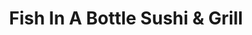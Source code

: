 ---
layout: place
title: "Fish In A Bottle Sushi & Grill"
permalink: /california/cypress/fish-in-a-bottle-sushi-grill.html
stateAbbr: CA
stateName: California
cityName: Cypress
seo:
  name: "Fish In A Bottle Sushi & Grill"
  type: Restaurant
  links: null
description: "Looking for sushi in Cypress, California? Check out Fish In A Bottle Sushi & Grill for a delightful Japanese dining experience. Enjoy a variety of sushi and ..."
place_id: ChIJj29Y2bcu3YAR8Y6p_ffewIY
photos:
  - name: >-
      places/ChIJj29Y2bcu3YAR8Y6p_ffewIY/photos/AeeoHcKls3hGHpBpAyq4VEAWEQW0s5LVtORCPcTzz_MUp7ARm-aFkV93A3ElIYJFs8mYB5ihcN2qrccUGfXal1MeskO5cATskAwCTNTRpvHhSFVvkO9PdyLA-dLiRv3tCJjEWQy5klEvQFeUn9-JkkW0O4FlbObl3gUeqYMVXhbbGmAJVj7Se8z8NiXjtnQmGcwkExpTKq1caPx35t2nsGxkFXk_n2fYUJ9tU6cZQMjNiJg2MAYSxai7IwRw8kwmkoxPfGVZz23NqiEblqgK2RUzvXZlNSMDKn7DGl3z0uqBtsxTtA
    widthPx: 600
    heightPx: 400
    authorAttributions:
      - displayName: Fish In A Bottle Sushi & Grill
        uri: https://maps.google.com/maps/contrib/106410698302139340087
        photoUri: >-
          https://lh3.googleusercontent.com/a-/ALV-UjUl-x43n24rXLsKCamMEyXl4MoaeXz8bIsYs7_Kk0nyvmbVBlM=s100-p-k-no-mo
    flagContentUri: >-
      https://www.google.com/local/imagery/report/?cb_client=maps_api_places.places_api&image_key=!1e10!2sAF1QipNgoE5z-VHyL4sbn2tKOkPVlBfYCX6D7W317T3f&hl=en-US
    googleMapsUri: >-
      https://www.google.com/maps/place//data=!3m4!1e2!3m2!1sAF1QipNgoE5z-VHyL4sbn2tKOkPVlBfYCX6D7W317T3f!2e10!4m2!3m1!1s0x80dd2eb7d9586f8f:0x86c0def7fda98ef1
  - name: >-
      places/ChIJj29Y2bcu3YAR8Y6p_ffewIY/photos/AeeoHcIxzxt1nfzMTMttvtolqvPmy6OR3j9JbOLUN52D5p730eFTx3ROp19GfJMTdfmcweMz1AQIfMQfq2UK3sJiYI7dQYCUBC_xYD-DxAgs2cCboNVeYaZdvo75vMdtqZVe7QCx1jD4BzfDcKquDUHsY7n3kEqC-qPZzBeYeuDrgMQFBZwZ-qxx0Dv4e1ThXbE04GRi5IVjjv57aSPzOKwDwQYf1S-gWjajmlyZ34-6KdxCYKunmAEJni7Uue91xvb4uZJh7ii8LibUxNZIesvVvoChPO5px_YBOlBIYK09cjtCyg
    widthPx: 3999
    heightPx: 2667
    authorAttributions:
      - displayName: Fish In A Bottle Sushi & Grill
        uri: https://maps.google.com/maps/contrib/106410698302139340087
        photoUri: >-
          https://lh3.googleusercontent.com/a-/ALV-UjUl-x43n24rXLsKCamMEyXl4MoaeXz8bIsYs7_Kk0nyvmbVBlM=s100-p-k-no-mo
    flagContentUri: >-
      https://www.google.com/local/imagery/report/?cb_client=maps_api_places.places_api&image_key=!1e10!2sAF1QipPubF2MXosbmqYQOed1yUwmcigzjcxjtl0Pg2Lb&hl=en-US
    googleMapsUri: >-
      https://www.google.com/maps/place//data=!3m4!1e2!3m2!1sAF1QipPubF2MXosbmqYQOed1yUwmcigzjcxjtl0Pg2Lb!2e10!4m2!3m1!1s0x80dd2eb7d9586f8f:0x86c0def7fda98ef1
  - name: >-
      places/ChIJj29Y2bcu3YAR8Y6p_ffewIY/photos/AeeoHcKUZ4ZbnMGUjMDixrBCH4J9-AUJ1qpOUyOZu1ZmbUmJblZQE9QEJ4oxpulSP-1sKQCLWUK7Hpcn6rUAsbKplEDvSI4RCsPxMw69p8_ms_W_-4oks5V4qQDWkKVbnengR7VYFxaYUD5N8ANaHJEjAmZ6ag9NJCfq6ubd76BVdHpMbylWO0ywjiW0g6WGWOXDHm4lbryFFo9_K-iAipAkzr8W2t02l8hgumlfNFTCa7jRS1fe32taRXS0oVmIoYbx1i08qzf_02jEb4g6vFXutA1H0Ytx0Tt4R7LLc4wpRT4_PkG-GkqduaV-Y77Q3tPzE751lehI1ADYlXk-fm0hW29hK0F8fsW3fs28Q7bATEpkvUN1bR0x06wWm_ioZEp95veRNOaAN9wuCx_wpH6d5KpvyUx2nT-rGuxh8YSIhng
    widthPx: 4032
    heightPx: 2268
    authorAttributions:
      - displayName: Eiraca Causey-Martinez
        uri: https://maps.google.com/maps/contrib/100870747974779827290
        photoUri: >-
          https://lh3.googleusercontent.com/a-/ALV-UjUVyXff1mQuYlXUBe0TjJOMF1t6CsKl47qqdyF_DZknZwEyx-dLYg=s100-p-k-no-mo
    flagContentUri: >-
      https://www.google.com/local/imagery/report/?cb_client=maps_api_places.places_api&image_key=!1e10!2sCIHM0ogKEICAgICjxdHlUg&hl=en-US
    googleMapsUri: >-
      https://www.google.com/maps/place//data=!3m4!1e2!3m2!1sCIHM0ogKEICAgICjxdHlUg!2e10!4m2!3m1!1s0x80dd2eb7d9586f8f:0x86c0def7fda98ef1
  - name: >-
      places/ChIJj29Y2bcu3YAR8Y6p_ffewIY/photos/AeeoHcIdjWAaA0JnVnGd7nBbm997qSLdMaa31-9XgQPmwfivGwlCWbNwFtdNRkNyd_ftnW70LUq_LNGEeDRqTTBF0saFjPWFDvBv9r4S6uRMcrSDY1Ib-ZDck4dCpdsJer8RWbTZ8edLUK2TrcLgWQ9N8Ql9dr781bjNsfOgPZTh7dojrrLjUwPCYVjNqAwVBH-N9_OBZaue5tVt4En106rcJ4RaVThlOkonamfP4LKgI5810LZFTru6KRTO4Ym2p9_YR7uMLC2Fff5_k0NQz56oEKJK7Q22V2O2uvl5N7ERLE9HUuTUd2TS4J27WQwqlbOnzQPhg-NrYxoBVkhDY-Nh2O7z9_h_xJQe1u2CouqevmeTL4JDyH9gt06bCjHjcUrhi8bPMFRu9ovwAtkt_SF_hLBXKhv8Zb2FHafCeK7yzIW8yP0V
    widthPx: 4624
    heightPx: 3472
    authorAttributions:
      - displayName: Grant Willis
        uri: https://maps.google.com/maps/contrib/105085964196592368702
        photoUri: >-
          https://lh3.googleusercontent.com/a-/ALV-UjU8brOOMMT4zMMmaFSZHj3epAeL5LqAkTonpuvKlF9SlWpvs6SJ=s100-p-k-no-mo
    flagContentUri: >-
      https://www.google.com/local/imagery/report/?cb_client=maps_api_places.places_api&image_key=!1e10!2sCIHM0ogKEICAgIDBy43f2QE&hl=en-US
    googleMapsUri: >-
      https://www.google.com/maps/place//data=!3m4!1e2!3m2!1sCIHM0ogKEICAgIDBy43f2QE!2e10!4m2!3m1!1s0x80dd2eb7d9586f8f:0x86c0def7fda98ef1
  - name: >-
      places/ChIJj29Y2bcu3YAR8Y6p_ffewIY/photos/AeeoHcLALD8sdEKJKq6cWUQjPDMQggtd9wLYiPMGu8lZpO0zjOZfZIC4kOpfftSipuMGZgKy0oFKp_oyLUfkiTjkl1jxjNk1xSX1GUhzUr6Uvibbrao4PCEzqOyuE-n5YJLaoB1BZxuiorGx9lQi2zafy_71b8OAy2499diNqA3I58yroGDcKNuzTs0SgIEnF_fB1JqA0HakthFw_FEBW1tlb3miNql0phzMsFYP_52R2z5ouPk_-rzPzQtmxfppJpdQMhr9kPvQQjDpr0l3Nopg1R0psu0YBGtnf6H4FmG4ip9qmWywH4ZNmFMb6btpCUy1sP77XboVl6bnQ4Fc9MfgdDr8spaXXv_t0_iEBXCgVKE8iFTHh3nCbT7FtOkOxR_MnFUQ6v5SLPkk6-MqBuAkd5fGQz1-Y9NHVbCgzupZlZ3Pb_s
    widthPx: 3000
    heightPx: 4000
    authorAttributions:
      - displayName: Terry L Southfield
        uri: https://maps.google.com/maps/contrib/108756366235272999167
        photoUri: >-
          https://lh3.googleusercontent.com/a-/ALV-UjUf5ASeqKYpolCboYz3PMYu_WxkIzmlr0PFOAiB1pJ2tgcEbhb-Rw=s100-p-k-no-mo
    flagContentUri: >-
      https://www.google.com/local/imagery/report/?cb_client=maps_api_places.places_api&image_key=!1e10!2sCIHM0ogKEICAgIDHm_mF3wE&hl=en-US
    googleMapsUri: >-
      https://www.google.com/maps/place//data=!3m4!1e2!3m2!1sCIHM0ogKEICAgIDHm_mF3wE!2e10!4m2!3m1!1s0x80dd2eb7d9586f8f:0x86c0def7fda98ef1
  - name: >-
      places/ChIJj29Y2bcu3YAR8Y6p_ffewIY/photos/AeeoHcKvOqlgtAo3zZwThIQqSBJhsDkxdxfIAW_Xq3TppggBgJSa57tmEryV4k320KfhuGuOY8pGMK1kepmRZ4pIe1iM_mPL1I0LbzKUTiTKTxZsMnkXUI3ZIrzJ-U_ESxEytQSuzrmDqsebUjHd1VmDMdvmkhLI_fWxhAfp-1puVBDlOyDk0kXyz1MCw7K4jvAF_uCGmGuJPTgmakU1T_pFtGkSrIvd0vF9X333cIfeqzCTQdVJAFM6ljtXrDhSMb5KjiN_Rt4nPfwMuHd2O43rZONcMF1BHu0Nox8rekEVg4eypufQl8e6krsd6dneCRPH5p4XdBSczmBOJ5Ss2YixfOCpoMiajtPtz6GnN-C0bOv0DWE_CB4UNYNvJK9u-iokvR2NuUE9-evZC0WztrwEJkv2N7MRKYOIweOtWxw-5zLpyida
    widthPx: 4608
    heightPx: 3456
    authorAttributions:
      - displayName: Luz Herrera
        uri: https://maps.google.com/maps/contrib/103104481650930567396
        photoUri: >-
          https://lh3.googleusercontent.com/a/ACg8ocIx7knwGzjk62ZMTJsgYfLQHiHEkK92TBDjFBwOc3lmueUFyw=s100-p-k-no-mo
    flagContentUri: >-
      https://www.google.com/local/imagery/report/?cb_client=maps_api_places.places_api&image_key=!1e10!2sCIHM0ogKEICAgIDmiIHLvgE&hl=en-US
    googleMapsUri: >-
      https://www.google.com/maps/place//data=!3m4!1e2!3m2!1sCIHM0ogKEICAgIDmiIHLvgE!2e10!4m2!3m1!1s0x80dd2eb7d9586f8f:0x86c0def7fda98ef1
  - name: >-
      places/ChIJj29Y2bcu3YAR8Y6p_ffewIY/photos/AeeoHcKEptYUwVHrMQ3EdG24QF7mN54pm1DF106SvFS3cCguQSV9dtwoSAQYGYVVseJ3US7mO24rvV5IWagaXxEIiXq1W6jHdNzxCzfFltadRqsYg9QYVNk2LUmZYdS1SKFKtANp2HSMqoQBiF_-T_PA7V1GLrv56GPYGYkZjcb3uiRHiJKRxkjgSTCr0IgRPrVLqWksIdtDXX9DHFuFJSBRiq3P7e7gdWaNM_9H9fMs4Hp81bLYDEKYzQrb70dqampfjtCBSQDZcvskfeVIqkoXJEpdjZS1cFJHJ4AdNOQWfWbyUXUlxl0p9NEdctF0Tf8FpRlxlwbcHTaHJiyd3wS3pv4rtdTAQSptNTipq0ztT1xrC7Jx6a2-J15alf4A9xmkVbL6n1WCgLl3N2ex-eEmoTTWDKp42jgwjFPxGHYwOPQBbgz-
    widthPx: 4032
    heightPx: 3024
    authorAttributions:
      - displayName: B. Barnes
        uri: https://maps.google.com/maps/contrib/106966157012074972089
        photoUri: >-
          https://lh3.googleusercontent.com/a-/ALV-UjV_aFt7aanWQCCii11TZMvYKmB_OZ6Hj0ph9h0H6NyTDQx6WeVY=s100-p-k-no-mo
    flagContentUri: >-
      https://www.google.com/local/imagery/report/?cb_client=maps_api_places.places_api&image_key=!1e10!2sCIHM0ogKEICAgICRq-bamAE&hl=en-US
    googleMapsUri: >-
      https://www.google.com/maps/place//data=!3m4!1e2!3m2!1sCIHM0ogKEICAgICRq-bamAE!2e10!4m2!3m1!1s0x80dd2eb7d9586f8f:0x86c0def7fda98ef1
  - name: >-
      places/ChIJj29Y2bcu3YAR8Y6p_ffewIY/photos/AeeoHcLjrj5iN6nUuGDhfj6GcI78bFw1ncrOJrw6jqKYDN-VohPeue-JQTndXj5SIStmalMFPCwpsEfHVrz7g3-SA99X9X71eccN8tF-_tA_Cm4MhD-jseL7mCw7dwUr01XoMUzmEtXqu3G0ytQ-nLY06-YPcnYmdfgGC2svibDT9h2rt1_RuIDurzjVrJ0DwQy04aFGgy1QX5K1DONlWuat8R97kgtD58ZOI0jBSp478mnMBsEOv8WhHyX2J_4p3zfJ2rG08pmU36hn1whn7dPhhtN_R-hIa8kaKZ98PglYAAqM715epKwTOdgL_ykHwuxCzj717APcAMeQ6K0sPjYVt3LymS3-OTTNwOafm26AJPSaYkUSwHCYA54iRajr8mNixbtSzhaPe2c8mLFpmh3EUyWWPhKqCOInbY4ECZnyzVh2LCw
    widthPx: 3024
    heightPx: 4032
    authorAttributions:
      - displayName: Calvin Hoang
        uri: https://maps.google.com/maps/contrib/103074751739110627770
        photoUri: >-
          https://lh3.googleusercontent.com/a-/ALV-UjXFNxLxneb4mWyO5kac7wEa4iZyzt7mjrNW7OPiRXATSx3EN3g=s100-p-k-no-mo
    flagContentUri: >-
      https://www.google.com/local/imagery/report/?cb_client=maps_api_places.places_api&image_key=!1e10!2sCIHM0ogKEICAgIDZ2LeWhgE&hl=en-US
    googleMapsUri: >-
      https://www.google.com/maps/place//data=!3m4!1e2!3m2!1sCIHM0ogKEICAgIDZ2LeWhgE!2e10!4m2!3m1!1s0x80dd2eb7d9586f8f:0x86c0def7fda98ef1
  - name: >-
      places/ChIJj29Y2bcu3YAR8Y6p_ffewIY/photos/AeeoHcKXmcDvMQJGuZXdC-JQqOzG-bJJATPxcT0_QNzW-cZIFRSjuCvygn0P0vAyHY-Q0uvkuLzRWM17p-MZFC5bNDQXpI1B08ltpMqpYD3xtKd1vOyBAq9Ur_lnavddogDBga9D_8o7H875-3OCIE3aSVMWGvVsfMj8zUL8ZQYpk1v0vLgHzngrb8t0pTrBZ5GPCDzkdjNLUxDBfGpjTxcwe_hKKH2Bv6ZHCzk3wi5442Jc1fMEgVWK4HjzWAkzocCa2X0k-gNnhhFCA0FAlsN9N7jo-4iP8-6FTikaCKJdPsAXfiz9Vi-kBuZvz4Qox69trTaujnRRGp9k36jlYbuc5SN74u5apfQfhHZoZUibZGYB_e5kEPWnTMN7fVwOylqKIgpy3iDq5HHKlLJY7ktKj8GwKXAJJm8QUJ8oI098noQ
    widthPx: 3024
    heightPx: 3024
    authorAttributions:
      - displayName: Jennifer Torres
        uri: https://maps.google.com/maps/contrib/109672037417355965272
        photoUri: >-
          https://lh3.googleusercontent.com/a-/ALV-UjVEqfVAoRX85U2DwJB7FMNhUxbjtsil2AnOt2xqIw65pO2j_bEv=s100-p-k-no-mo
    flagContentUri: >-
      https://www.google.com/local/imagery/report/?cb_client=maps_api_places.places_api&image_key=!1e10!2sCIHM0ogKEICAgIChyon_Ww&hl=en-US
    googleMapsUri: >-
      https://www.google.com/maps/place//data=!3m4!1e2!3m2!1sCIHM0ogKEICAgIChyon_Ww!2e10!4m2!3m1!1s0x80dd2eb7d9586f8f:0x86c0def7fda98ef1
  - name: >-
      places/ChIJj29Y2bcu3YAR8Y6p_ffewIY/photos/AeeoHcLl-UpfDd5kiKnG4hF3gqodUog89FIYuogmgDBWOig4WTRbkcMsqkU17XejbSxu84g3DO_HviU0zyaDQAJPHNflGjn8GiSuBn3q_8o-bfMzxd75bdafKmXaNpyIEcT5NOOg4_nVRYCmHPBwmDUfVgV6l0b7JHmJ7lilw5CkwKCpt-pBJ8QE_LUdVvoA3y9hZi2As87v-83RABlDLn_WQQxnMNQ13wcSK1kcxtIiGXbMAgiWDbSmBrtrvkCiOWfXv4WYH4CqJ7RzaOEtljYcnkz-oJpWjDgKMmWm-rbeq3rqCzzIUQw0BJglMd8gintcZubTyxulS-H7bMj5KwPFuzrrTLN9HZ9552Rh_RprlU2AJu-PW9tTfEXoRHr0_z9sJU7KYgY9_pPXvjrpXV4CLNw6z4fPth3NcjQvT7-j22Q
    widthPx: 4032
    heightPx: 2268
    authorAttributions:
      - displayName: Eiraca Causey-Martinez
        uri: https://maps.google.com/maps/contrib/100870747974779827290
        photoUri: >-
          https://lh3.googleusercontent.com/a-/ALV-UjUVyXff1mQuYlXUBe0TjJOMF1t6CsKl47qqdyF_DZknZwEyx-dLYg=s100-p-k-no-mo
    flagContentUri: >-
      https://www.google.com/local/imagery/report/?cb_client=maps_api_places.places_api&image_key=!1e10!2sCIHM0ogKEICAgICM9M3eAg&hl=en-US
    googleMapsUri: >-
      https://www.google.com/maps/place//data=!3m4!1e2!3m2!1sCIHM0ogKEICAgICM9M3eAg!2e10!4m2!3m1!1s0x80dd2eb7d9586f8f:0x86c0def7fda98ef1
address: 10205 Valley View St, Cypress, CA 90630, USA
street: 10205 Valley View St
city: Cypress
state: CA
zip: '90630'
country: USA
neighborhood: null
latitude: '33.813587'
longitude: '-118.028507'
accessibility_options:
  wheelchairAccessibleParking: true
  wheelchairAccessibleEntrance: true
  wheelchairAccessibleRestroom: true
  wheelchairAccessibleSeating: true
business_status: OPERATIONAL
name: Fish In A Bottle Sushi & Grill
google_maps_links:
  directionsUri: >-
    https://www.google.com/maps/dir//''/data=!4m7!4m6!1m1!4e2!1m2!1m1!1s0x80dd2eb7d9586f8f:0x86c0def7fda98ef1!3e0
  placeUri: https://maps.google.com/?cid=9710005953304825585
  writeAReviewUri: >-
    https://www.google.com/maps/place//data=!4m3!3m2!1s0x80dd2eb7d9586f8f:0x86c0def7fda98ef1!12e1
  reviewsUri: >-
    https://www.google.com/maps/place//data=!4m4!3m3!1s0x80dd2eb7d9586f8f:0x86c0def7fda98ef1!9m1!1b1
  photosUri: >-
    https://www.google.com/maps/place//data=!4m3!3m2!1s0x80dd2eb7d9586f8f:0x86c0def7fda98ef1!10e5
primary_type: Sushi Restaurant
opening_hours:
  regular: null
  current: null
secondary_opening_hours:
  regular:
    weekdayDescriptions: null
    type: null
  current:
    weekdayDescriptions: null
    type: null
phone: null
price_level: null
price_range: null
rating: null
rating_count: 0
website: null
reviews: null
parking_options: null
payment_options: null
allow_dogs: null
curbside_pickup: null
delivery: null
dine_in: null
good_for_children: null
good_for_groups: null
good_for_sports: null
live_music: null
menu_for_children: null
outdoor_seating: null
reservable: null
restroom: null
serves_beer: null
serves_breakfast: null
serves_brunch: null
serves_cocktails: null
serves_coffee: null
serves_dinner: null
serves_dessert: null
serves_lunch: null
serves_vegetarian_food: null
serves_wine: null
takeout: null
summary: null

---